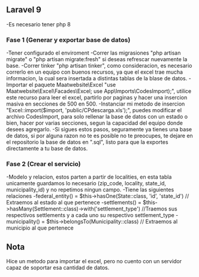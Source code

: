 ## Laravel 9
-Es necesario tener php 8

### Fase 1 (Generar y exportar base de datos)
-Tener configurado el enviroment
-Correr las migrasiones "php artisan migrate" o "php artisan migrate:fresh" si deseas refrescar nuevamente la base.
-Correr tinker "php artisan tinker", como consideracion, es necesario correrlo en un equipo con buenos recursos, ya que el excel trae mucha informacion, la cual sera insertada a distintas tablas de la blase de datos.
-Importar el paquete Maatwebsite\Excel "use Maatwebsite\Excel\Facades\Excel; use App\Imports\CodesImport);", utilice este recurso para leer el excel, partirlo por paginas y hacer una insercion masiva en secciones de 500 en 500.
-Instanciar mi metodo de insercion "Excel::import($import, 'public/CPdescarga.xls');", puedes modificar el archivo CodesImport, para solo rellenar la base de datos con un estado o bien, hacer por varias secciones, segun la capacidad del equipo donde desees agregarlo.
-Si sigues estos pasos, seguramente ya tienes una base de datos, si por alguna razon no te es posible no te preocupes, te dejare en el repositorio la base de datos en ".sql", listo para que la exportes directamente a tu base de datos.


### Fase 2 (Crear el servicio)

-Modelo y relacion, estos parten a partir de localities, en esta tabla unicamente guardamos lo necesario (zip_code, locality, state_id, municipality_id) y no repetimos ningun campo.
-Tiene las siguientes relaciones
-federal_entity() = $this->hasOne(State::class, 'id', 'state_id') // Extraemos al estado al que pertenece
-settlements() = $this->hasMany(Settlement::class)->with('settlement_type') //Traemos sus respectivos settlements y a cada uno su respectivo settlement_type
-municipality() = $this->belongsTo(Municipality::class) // Extraemos al municipio al que pertenece

## Nota
Hice un metodo para importar el excel, pero no cuento con un servidor capaz de soportar esa cantidad de datos.
